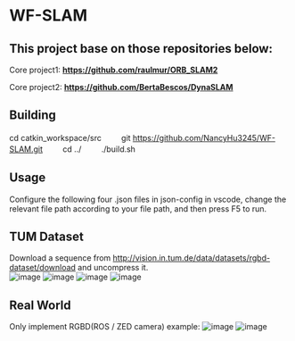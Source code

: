 # WF-SLAM
## This project base on those repositories below:

Core project1: 
    <b>https://github.com/raulmur/ORB_SLAM2</b>

Core project2: 
    <b>https://github.com/BertaBescos/DynaSLAM</b>

## Building
cd catkin_workspace/src  　　
git https://github.com/NancyHu3245/WF-SLAM.git  　　
cd ../  　　
./build.sh  　　


## Usage
Configure the following four .json files in json-config in vscode, change the relevant file path according to your file path, and then press F5 to run.


## TUM Dataset
Download a sequence from http://vision.in.tum.de/data/datasets/rgbd-dataset/download and uncompress it.  
![image](https://raw.githubusercontent.com/jark006/ORB_SLAM2_grid_navigation/master/pic.png)
![image](https://raw.githubusercontent.com/jark006/ORB_SLAM2_grid_navigation/master/pic.png)
![image](https://raw.githubusercontent.com/jark006/ORB_SLAM2_grid_navigation/master/pic.png)
![image](https://raw.githubusercontent.com/jark006/ORB_SLAM2_grid_navigation/master/pic.png)





## Real World 
Only implement RGBD(ROS / ZED camera) example:
![image](https://raw.githubusercontent.com/jark006/ORB_SLAM2_grid_navigation/master/pic.png)
![image](https://raw.githubusercontent.com/jark006/ORB_SLAM2_grid_navigation/master/pic.png)

